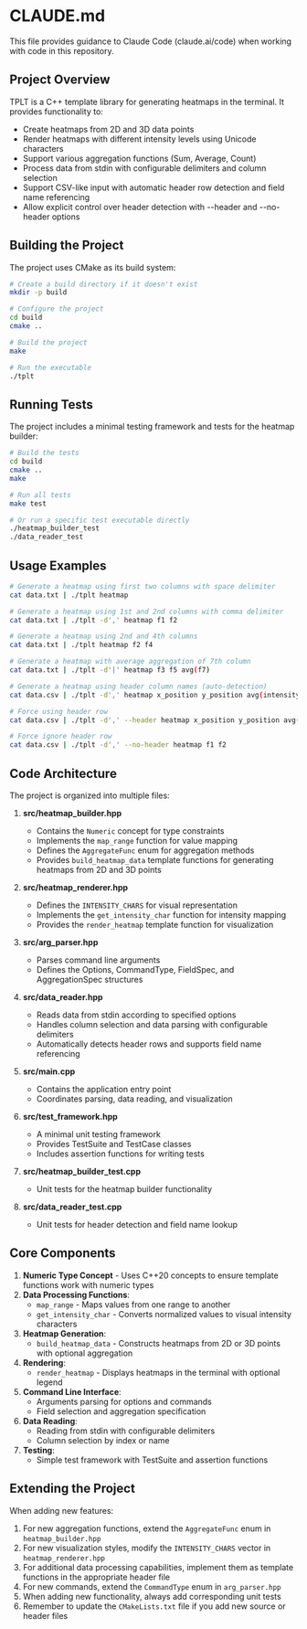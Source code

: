 # CLAUDE.md

This file provides guidance to Claude Code (claude.ai/code) when working with code in this repository.

## Project Overview

TPLT is a C++ template library for generating heatmaps in the terminal. It provides functionality to:
- Create heatmaps from 2D and 3D data points
- Render heatmaps with different intensity levels using Unicode characters
- Support various aggregation functions (Sum, Average, Count)
- Process data from stdin with configurable delimiters and column selection
- Support CSV-like input with automatic header row detection and field name referencing
- Allow explicit control over header detection with --header and --no-header options

## Building the Project

The project uses CMake as its build system:

```bash
# Create a build directory if it doesn't exist
mkdir -p build

# Configure the project
cd build
cmake ..

# Build the project
make

# Run the executable
./tplt
```

## Running Tests

The project includes a minimal testing framework and tests for the heatmap builder:

```bash
# Build the tests
cd build
cmake ..
make

# Run all tests
make test

# Or run a specific test executable directly
./heatmap_builder_test
./data_reader_test
```

## Usage Examples

```bash
# Generate a heatmap using first two columns with space delimiter
cat data.txt | ./tplt heatmap

# Generate a heatmap using 1st and 2nd columns with comma delimiter
cat data.txt | ./tplt -d',' heatmap f1 f2

# Generate a heatmap using 2nd and 4th columns
cat data.txt | ./tplt heatmap f2 f4

# Generate a heatmap with average aggregation of 7th column
cat data.txt | ./tplt -d'|' heatmap f3 f5 avg(f7)

# Generate a heatmap using header column names (auto-detection)
cat data.csv | ./tplt -d',' heatmap x_position y_position avg(intensity)

# Force using header row
cat data.csv | ./tplt -d',' --header heatmap x_position y_position avg(intensity)

# Force ignore header row
cat data.csv | ./tplt -d',' --no-header heatmap f1 f2
```

## Code Architecture

The project is organized into multiple files:

1. **src/heatmap_builder.hpp**
   - Contains the `Numeric` concept for type constraints
   - Implements the `map_range` function for value mapping
   - Defines the `AggregateFunc` enum for aggregation methods
   - Provides `build_heatmap_data` template functions for generating heatmaps from 2D and 3D points

2. **src/heatmap_renderer.hpp**
   - Defines the `INTENSITY_CHARS` for visual representation
   - Implements the `get_intensity_char` function for intensity mapping
   - Provides the `render_heatmap` template function for visualization

3. **src/arg_parser.hpp**
   - Parses command line arguments
   - Defines the Options, CommandType, FieldSpec, and AggregationSpec structures

4. **src/data_reader.hpp**
   - Reads data from stdin according to specified options
   - Handles column selection and data parsing with configurable delimiters
   - Automatically detects header rows and supports field name referencing

5. **src/main.cpp**
   - Contains the application entry point
   - Coordinates parsing, data reading, and visualization

6. **src/test_framework.hpp**
   - A minimal unit testing framework
   - Provides TestSuite and TestCase classes
   - Includes assertion functions for writing tests

7. **src/heatmap_builder_test.cpp**
   - Unit tests for the heatmap builder functionality

8. **src/data_reader_test.cpp**
   - Unit tests for header detection and field name lookup

## Core Components

1. **Numeric Type Concept** - Uses C++20 concepts to ensure template functions work with numeric types
2. **Data Processing Functions**:
   - `map_range` - Maps values from one range to another
   - `get_intensity_char` - Converts normalized values to visual intensity characters
3. **Heatmap Generation**:
   - `build_heatmap_data` - Constructs heatmaps from 2D or 3D points with optional aggregation
4. **Rendering**:
   - `render_heatmap` - Displays heatmaps in the terminal with optional legend
5. **Command Line Interface**:
   - Arguments parsing for options and commands
   - Field selection and aggregation specification
6. **Data Reading**:
   - Reading from stdin with configurable delimiters
   - Column selection by index or name
7. **Testing**:
   - Simple test framework with TestSuite and assertion functions

## Extending the Project

When adding new features:
1. For new aggregation functions, extend the `AggregateFunc` enum in `heatmap_builder.hpp`
2. For new visualization styles, modify the `INTENSITY_CHARS` vector in `heatmap_renderer.hpp`
3. For additional data processing capabilities, implement them as template functions in the appropriate header file
4. For new commands, extend the `CommandType` enum in `arg_parser.hpp`
5. When adding new functionality, always add corresponding unit tests
6. Remember to update the `CMakeLists.txt` file if you add new source or header files
